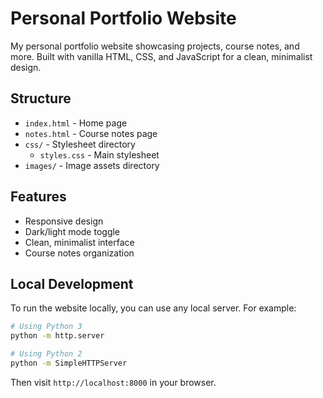 # Personal Portfolio Website

My personal portfolio website showcasing projects, course notes, and more. Built with vanilla HTML, CSS, and JavaScript for a clean, minimalist design.

## Structure

- `index.html` - Home page
- `notes.html` - Course notes page
- `css/` - Stylesheet directory
  - `styles.css` - Main stylesheet
- `images/` - Image assets directory

## Features

- Responsive design
- Dark/light mode toggle
- Clean, minimalist interface
- Course notes organization

## Local Development

To run the website locally, you can use any local server. For example:

```bash
# Using Python 3
python -m http.server

# Using Python 2
python -m SimpleHTTPServer
```

Then visit `http://localhost:8000` in your browser. 